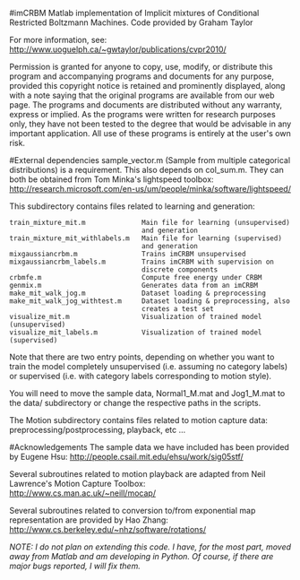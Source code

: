 #imCRBM
Matlab implementation of Implicit mixtures of Conditional Restricted Boltzmann Machines.
Code provided by Graham Taylor

For more information, see:
    http://www.uoguelph.ca/~gwtaylor/publications/cvpr2010/

Permission is granted for anyone to copy, use, modify, or distribute this
program and accompanying programs and documents for any purpose, provided
this copyright notice is retained and prominently displayed, along with
a note saying that the original programs are available from our
web page.
The programs and documents are distributed without any warranty, express or
implied.  As the programs were written for research purposes only, they have
not been tested to the degree that would be advisable in any important
application.  All use of these programs is entirely at the user's own risk.

#External dependencies
sample_vector.m (Sample from multiple categorical distributions) is a
requirement. This also depends on col_sum.m.
They can both be obtained from Tom Minka's lightspeed toolbox: 
     http://research.microsoft.com/en-us/um/people/minka/software/lightspeed/

This subdirectory contains files related to learning and generation:

```
train_mixture_mit.m              Main file for learning (unsupervised) 
                                 and generation
train_mixture_mit_withlabels.m   Main file for learning (supervised)
                                 and generation
mixgaussiancrbm.m                Trains imCRBM unsupervised
mixgaussiancrbm_labels.m         Trains imCRBM with supervision on
                                 discrete components
crbmfe.m                         Compute free energy under CRBM
genmix.m                         Generates data from an imCRBM
make_mit_walk_jog.m              Dataset loading & preprocessing
make_mit_walk_jog_withtest.m     Dataset loading & preprocessing, also
                                 creates a test set
visualize_mit.m                  Visualization of trained model (unsupervised)
visualize_mit_labels.m           Visualization of trained model (supervised)
```

Note that there are two entry points, depending on whether you want to
train the model completely unsupervised (i.e. assuming no category
labels) or supervised (i.e. with category labels corresponding to
motion style). 

You will need to move the sample data, Normal1_M.mat and Jog1_M.mat to
the data/ subdirectory or change the respective paths in the scripts.

The Motion subdirectory contains files related to motion capture data: 
preprocessing/postprocessing, playback, etc ...

#Acknowledgements
The sample data we have included has been provided by Eugene Hsu:
http://people.csail.mit.edu/ehsu/work/sig05stf/

Several subroutines related to motion playback are adapted from Neil 
Lawrence's Motion Capture Toolbox:
http://www.cs.man.ac.uk/~neill/mocap/

Several subroutines related to conversion to/from exponential map
representation are provided by Hao Zhang:
http://www.cs.berkeley.edu/~nhz/software/rotations/

*NOTE: I do not plan on extending this code. I have, for the most part,
moved away from Matlab and am developing in Python. Of course, if
there are major bugs reported, I will fix them.*
